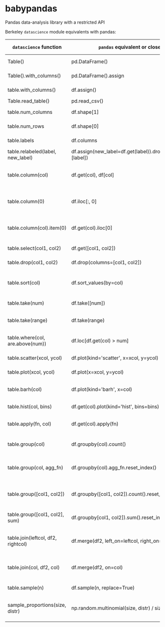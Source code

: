 # babypandas
Pandas data-analysis library with a restricted API

Berkeley `datascience` module equivalents with pandas:

| `datascience` function             | `pandas` equivalent or close                             | function description                      |
|------------------------------------|----------------------------------------------------------|-------------------------------------------|
| Table()                            | pd.DataFrame()                                           | empty table formation                     |
| Table().with_columns()             | pd.DataFrame().assign                                    | table from lists                          |
| table.with_columns()               | df.assign()                                              | adding columns                            |
| Table.read_table()                 | pd.read_csv()                                            | read in data                              |
| table.num_columns                  | df.shape[1]                                              | number of columns                         |
| table.num_rows                     | df.shape[0]                                              | number of rows                            |
| table.labels                       | df.columns                                               | list of columns                           |
| table.relabeled(label, new_label)  | df.assign(new_label=df.get(label)).drop(columns=[label]) | rename columns                            |
| table.column(col)                  | df.get(col), df[col]                                     | get a specific column (by name)           |
| table.column(0)                    | df.iloc[:, 0]                                            | get a specific column (by index)          |
| table.column(col).item(0)          | df.get(col).iloc[0]                                      | get a specific value in the table         |
| table.select(col1, col2)           | df.get([col1, col2])                                     | get columns as a df                       |
| table.drop(col1, col2)             | df.drop(columns=[col1, col2])                            | drop columns                              |
| table.sort(col)                    | df.sort_values(by=col)                                   | sorts values in a dataframe by col        |
| table.take(num)                    | df.take([num])                                           | selects a single row                      |
| table.take(range)                  | df.take(range)                                           | selects a range of rows                   |
| table.where(col, are.above(num))   | df.loc[df.get(col) > num]                                | selects rows based on condition           |
| table.scatter(xcol, ycol)          | df.plot(kind='scatter', x=xcol, y=ycol)                  | plots a scatter plot                      |
| table.plot(xcol, ycol)             | df.plot(x=xcol, y=ycol)                                  | plots a line plot                         |
| table.barh(col)                    | df.plot(kind='barh', x=col)                              | plots a horizontal bar plot               |
| table.hist(col, bins)              | df.get(col).plot(kind='hist', bins=bins)                 | plots a histogram                         |
| table.apply(fn, col)               | df.get(col).apply(fn)                                    | apply function to a column                |
| table.group(col)                   | df.groupby(col).count()                                  | give counts of values in a col            |
| table.group(col, agg_fn)           | df.groupby(col).agg_fn.reset_index()                     | groups by column, aggregates with fn      |
| table.group([col1, col2])          | df.groupby([col1, col2]).count().reset_index()           | groups by two cols, agg with counts       |
| table.group([col1, col2], sum)     | df.groupby[col1, col2]).sum().reset_index()              | groups by two cols, agg with fn           |
| table.join(leftcol, df2, rightcol) | df.merge(df2, left_on=leftcol, right_on=rightcol)        | merges two dataframes (diff col names)    |
| table.join(col, df2, col)          | df.merge(df2, on=col)                                    | merges two dataframes (same col names)    |
| table.sample(n)                    | df.sample(n, replace=True)                               | sample with replacement                   |
| sample_proportions(size, distr)    | np.random.multinomial(size, distr) / size                | gets sample proportions of a distribution |